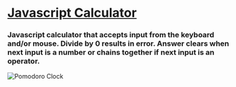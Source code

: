 # [Javascript Calculator](http://codepen.io/schap843/debug/wGoNwO)

### Javascript calculator that accepts input from the keyboard and/or mouse. Divide by 0 results in error. Answer clears when next input is a number or chains together if next input is an operator.

![Pomodoro Clock](http://sschapman.com/img/sm-img/calc.PNG)
